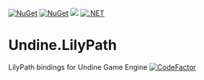[![NuGet](https://img.shields.io/nuget/v/Undine.LilyPath.svg)](https://www.nuget.org/packages/Undine.LilyPath) 
[![NuGet](https://img.shields.io/nuget/dt/Undine.LilyPath.svg)](https://www.nuget.org/packages/Undine.LilyPath)
![](https://vistr.dev/badge?repo=tomaszcekalo.Undine.LilyPath)
[![.NET](https://github.com/tomaszcekalo/Undine.LilyPath/actions/workflows/dotnet.yml/badge.svg)](https://github.com/tomaszcekalo/Undine.LilyPath/actions/workflows/dotnet.yml)

# Undine.LilyPath
LilyPath bindings for Undine Game Engine
[![CodeFactor](https://www.codefactor.io/repository/github/tomaszcekalo/Undine.LilyPath/badge)](https://www.codefactor.io/repository/github/tomaszcekalo/Undine.LilyPath)
